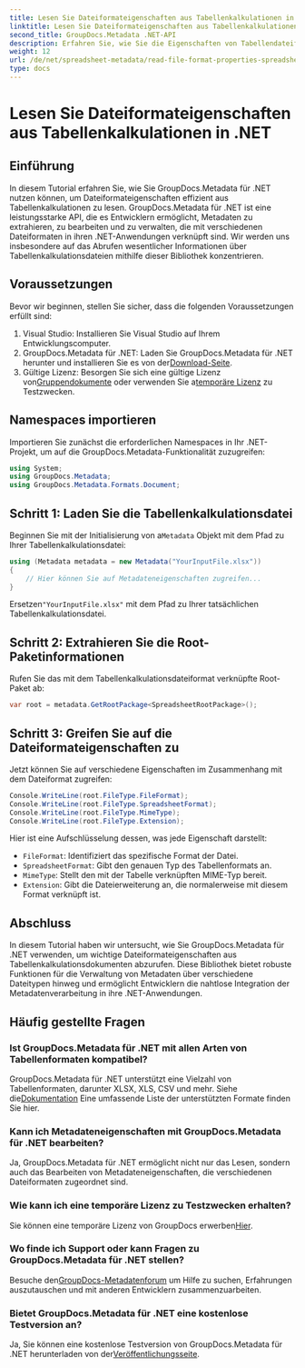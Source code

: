 ```yaml
---
title: Lesen Sie Dateiformateigenschaften aus Tabellenkalkulationen in .NET
linktitle: Lesen Sie Dateiformateigenschaften aus Tabellenkalkulationen in .NET
second_title: GroupDocs.Metadata .NET-API
description: Erfahren Sie, wie Sie die Eigenschaften von Tabellendateiformaten mithilfe von GroupDocs.Metadata für .NET lesen. Greifen Sie mit einfachen API-Aufrufen auf Dateiformat, MIME-Typ und mehr zu.
weight: 12
url: /de/net/spreadsheet-metadata/read-file-format-properties-spreadsheets/
type: docs
---
```

# Lesen Sie Dateiformateigenschaften aus Tabellenkalkulationen in .NET

## Einführung
In diesem Tutorial erfahren Sie, wie Sie GroupDocs.Metadata für .NET nutzen können, um Dateiformateigenschaften effizient aus Tabellenkalkulationen zu lesen. GroupDocs.Metadata für .NET ist eine leistungsstarke API, die es Entwicklern ermöglicht, Metadaten zu extrahieren, zu bearbeiten und zu verwalten, die mit verschiedenen Dateiformaten in ihren .NET-Anwendungen verknüpft sind. Wir werden uns insbesondere auf das Abrufen wesentlicher Informationen über Tabellenkalkulationsdateien mithilfe dieser Bibliothek konzentrieren.
## Voraussetzungen
Bevor wir beginnen, stellen Sie sicher, dass die folgenden Voraussetzungen erfüllt sind:
1. Visual Studio: Installieren Sie Visual Studio auf Ihrem Entwicklungscomputer.
2.  GroupDocs.Metadata für .NET: Laden Sie GroupDocs.Metadata für .NET herunter und installieren Sie es von der[Download-Seite](https://releases.groupdocs.com/metadata/net/).
3.  Gültige Lizenz: Besorgen Sie sich eine gültige Lizenz von[Gruppendokumente](https://purchase.groupdocs.com/buy) oder verwenden Sie a[temporäre Lizenz](https://purchase.groupdocs.com/temporary-license/) zu Testzwecken.

## Namespaces importieren
Importieren Sie zunächst die erforderlichen Namespaces in Ihr .NET-Projekt, um auf die GroupDocs.Metadata-Funktionalität zuzugreifen:
```csharp
using System;
using GroupDocs.Metadata;
using GroupDocs.Metadata.Formats.Document;
```
## Schritt 1: Laden Sie die Tabellenkalkulationsdatei
 Beginnen Sie mit der Initialisierung von a`Metadata` Objekt mit dem Pfad zu Ihrer Tabellenkalkulationsdatei:
```csharp
using (Metadata metadata = new Metadata("YourInputFile.xlsx"))
{
    // Hier können Sie auf Metadateneigenschaften zugreifen...
}
```
 Ersetzen`"YourInputFile.xlsx"` mit dem Pfad zu Ihrer tatsächlichen Tabellenkalkulationsdatei.
## Schritt 2: Extrahieren Sie die Root-Paketinformationen
Rufen Sie das mit dem Tabellenkalkulationsdateiformat verknüpfte Root-Paket ab:
```csharp
var root = metadata.GetRootPackage<SpreadsheetRootPackage>();
```
## Schritt 3: Greifen Sie auf die Dateiformateigenschaften zu
Jetzt können Sie auf verschiedene Eigenschaften im Zusammenhang mit dem Dateiformat zugreifen:
```csharp
Console.WriteLine(root.FileType.FileFormat);
Console.WriteLine(root.FileType.SpreadsheetFormat);
Console.WriteLine(root.FileType.MimeType);
Console.WriteLine(root.FileType.Extension);
```
Hier ist eine Aufschlüsselung dessen, was jede Eigenschaft darstellt:
- `FileFormat`: Identifiziert das spezifische Format der Datei.
- `SpreadsheetFormat`: Gibt den genauen Typ des Tabellenformats an.
- `MimeType`: Stellt den mit der Tabelle verknüpften MIME-Typ bereit.
- `Extension`: Gibt die Dateierweiterung an, die normalerweise mit diesem Format verknüpft ist.

## Abschluss
In diesem Tutorial haben wir untersucht, wie Sie GroupDocs.Metadata für .NET verwenden, um wichtige Dateiformateigenschaften aus Tabellenkalkulationsdokumenten abzurufen. Diese Bibliothek bietet robuste Funktionen für die Verwaltung von Metadaten über verschiedene Dateitypen hinweg und ermöglicht Entwicklern die nahtlose Integration der Metadatenverarbeitung in ihre .NET-Anwendungen.

## Häufig gestellte Fragen
### Ist GroupDocs.Metadata für .NET mit allen Arten von Tabellenformaten kompatibel?
 GroupDocs.Metadata für .NET unterstützt eine Vielzahl von Tabellenformaten, darunter XLSX, XLS, CSV und mehr. Siehe die[Dokumentation](https://tutorials.groupdocs.com/metadata/net/) Eine umfassende Liste der unterstützten Formate finden Sie hier.
### Kann ich Metadateneigenschaften mit GroupDocs.Metadata für .NET bearbeiten?
Ja, GroupDocs.Metadata für .NET ermöglicht nicht nur das Lesen, sondern auch das Bearbeiten von Metadateneigenschaften, die verschiedenen Dateiformaten zugeordnet sind.
### Wie kann ich eine temporäre Lizenz zu Testzwecken erhalten?
 Sie können eine temporäre Lizenz von GroupDocs erwerben[Hier](https://purchase.groupdocs.com/temporary-license/).
### Wo finde ich Support oder kann Fragen zu GroupDocs.Metadata für .NET stellen?
 Besuche den[GroupDocs-Metadatenforum](https://forum.groupdocs.com/c/metadata/14) um Hilfe zu suchen, Erfahrungen auszutauschen und mit anderen Entwicklern zusammenzuarbeiten.
### Bietet GroupDocs.Metadata für .NET eine kostenlose Testversion an?
 Ja, Sie können eine kostenlose Testversion von GroupDocs.Metadata für .NET herunterladen von der[Veröffentlichungsseite](https://releases.groupdocs.com/).